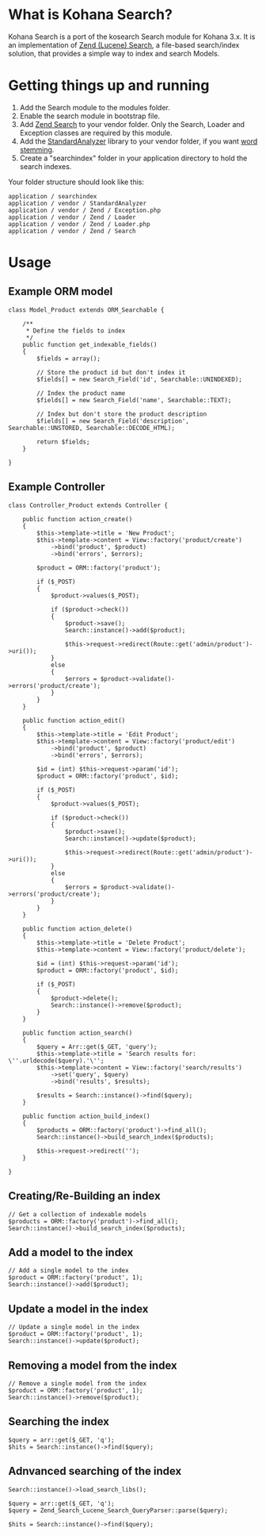 # What is Kohana Search?

Kohana Search is a port of the kosearch Search module for Kohana 3.x. It is an implementation of [Zend (Lucene) Search](http://framework.zend.com/manual/en/zend.search.lucene.html), a file-based search/index solution, that provides a simple way to index and search Models.

# Getting things up and running

1. Add the Search module to the modules folder.
2. Enable the search module in bootstrap file.
3. Add [Zend Search](http://www.zend.com/community/downloads) to your vendor folder. Only the Search, Loader and Exception classes are required by this module. 
4. Add the [StandardAnalyzer](http://codefury.net/projects/StandardAnalyzer/ "StandardAnalyzer") library to your vendor folder, if you want [word stemming](http://en.wikipedia.org/wiki/Stemming "wikipedia article").
5. Create a "searchindex" folder in your application directory to hold the search indexes.

Your folder structure should look like this:

	application / searchindex
	application / vendor / StandardAnalyzer
	application / vendor / Zend / Exception.php
	application / vendor / Zend / Loader
	application / vendor / Zend / Loader.php
	application / vendor / Zend / Search

# Usage

## Example ORM model

	class Model_Product extends ORM_Searchable {
	
		/**
		 * Define the fields to index
		 */
		public function get_indexable_fields()
		{
			$fields = array();
			
			// Store the product id but don't index it
			$fields[] = new Search_Field('id', Searchable::UNINDEXED);
			
			// Index the product name
			$fields[] = new Search_Field('name', Searchable::TEXT);
			
			// Index but don't store the product description
			$fields[] = new Search_Field('description', Searchable::UNSTORED, Searchable::DECODE_HTML);
			
			return $fields;
		}
	
	}

## Example Controller

	class Controller_Product extends Controller {
	
		public function action_create()
		{
			$this->template->title = 'New Product';
			$this->template->content = View::factory('product/create')
				->bind('product', $product)
				->bind('errors', $errors);
			
			$product = ORM::factory('product');
			
			if ($_POST)
			{
				$product->values($_POST);
				
				if ($product->check())
				{
					$product->save();
					Search::instance()->add($product);
			
					$this->request->redirect(Route::get('admin/product')->uri());
				}
				else
				{
					$errors = $product->validate()->errors('product/create');
				}
			}
		}
	
		public function action_edit()
		{
			$this->template->title = 'Edit Product';
			$this->template->content = View::factory('product/edit')
				->bind('product', $product)
				->bind('errors', $errors);
			
			$id = (int) $this->request->param('id');
			$product = ORM::factory('product', $id);
			
			if ($_POST)
			{
				$product->values($_POST);
				
				if ($product->check())
				{
					$product->save();
					Search::instance()->update($product);
			
					$this->request->redirect(Route::get('admin/product')->uri());
				}
				else
				{
					$errors = $product->validate()->errors('product/create');
				}
			}
		}
	
		public function action_delete()
		{
			$this->template->title = 'Delete Product';
			$this->template->content = View::factory('product/delete');
			
			$id = (int) $this->request->param('id');
			$product = ORM::factory('product', $id);
			
			if ($_POST)
			{
				$product->delete();
				Search::instance()->remove($product);
			}
		}
	
		public function action_search()
		{
			$query = Arr::get($_GET, 'query');
			$this->template->title = 'Search results for: \''.urldecode($query).'\'';
			$this->template->content = View::factory('search/results')
				->set('query', $query)
				->bind('results', $results);

			$results = Search::instance()->find($query);
		}
	
		public function action_build_index()
		{
			$products = ORM::factory('product')->find_all();
			Search::instance()->build_search_index($products);
			
			$this->request->redirect('');
		}
	
	}

## Creating/Re-Building an index

	// Get a collection of indexable models
	$products = ORM::factory('product')->find_all();
	Search::instance()->build_search_index($products);

## Add a model to the index

	// Add a single model to the index
	$product = ORM::factory('product', 1);
	Search::instance()->add($product);

## Update a model in the index

	// Update a single model in the index
	$product = ORM::factory('product', 1);
	Search::instance()->update($product);

## Removing a model from the index

	// Remove a single model from the index
	$product = ORM::factory('product', 1);
	Search::instance()->remove($product);

## Searching the index

	$query = arr::get($_GET, 'q');
	$hits = Search::instance()->find($query);

## Adnvanced searching of the index

	Search::instance()->load_search_libs();
	
	$query = arr::get($_GET, 'q');
	$query = Zend_Search_Lucene_Search_QueryParser::parse($query);
					
	$hits = Search::instance()->find($query);